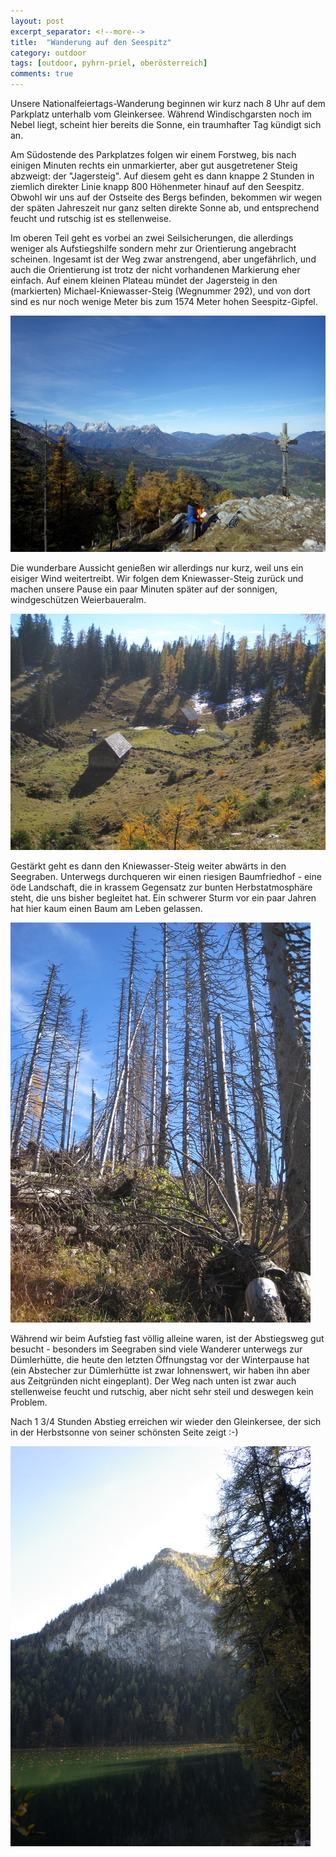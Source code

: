 ```yaml
---
layout: post
excerpt_separator: <!--more-->
title:  "Wanderung auf den Seespitz"
category: outdoor
tags: [outdoor, pyhrn-priel, oberösterreich]
comments: true
---
```

Unsere Nationalfeiertags-Wanderung beginnen wir kurz nach 8 Uhr auf dem Parkplatz unterhalb vom Gleinkersee. Während Windischgarsten noch im Nebel liegt, scheint hier bereits die Sonne, ein traumhafter Tag kündigt sich an.

<!--more-->

Am Südostende des Parkplatzes folgen wir einem Forstweg, bis nach einigen Minuten rechts ein unmarkierter, aber gut ausgetretener Steig abzweigt: der "Jagersteig". Auf diesem geht es dann knappe 2 Stunden in ziemlich direkter Linie knapp 800 Höhenmeter hinauf auf den Seespitz. Obwohl wir uns auf der Ostseite des Bergs befinden, bekommen wir wegen der späten Jahreszeit nur ganz selten direkte Sonne ab, und entsprechend feucht und rutschig ist es stellenweise.

Im oberen Teil geht es vorbei an zwei Seilsicherungen, die allerdings weniger als Aufstiegshilfe sondern mehr zur Orientierung angebracht scheinen. Ingesamt ist der Weg zwar anstrengend, aber ungefährlich, und auch die Orientierung ist trotz der nicht vorhandenen Markierung eher einfach. Auf einem kleinen Plateau mündet der Jagersteig in den (markierten) Michael-Kniewasser-Steig (Wegnummer 292), und von dort sind es nur noch wenige Meter bis zum 1574 Meter hohen Seespitz-Gipfel.

![](/assets/outdoor/RIMG0425.JPG "Blick vom Gipfel auf den Großen und Kleinen Priel")

Die wunderbare Aussicht genießen wir allerdings nur kurz, weil uns ein eisiger Wind weitertreibt. Wir folgen dem Kniewasser-Steig zurück und machen unsere Pause ein paar Minuten später auf der sonnigen, windgeschützen Weierbaueralm.

![](/assets/outdoor/IMG_0225.JPG "Alm unterhalb des Gipfels")

Gestärkt geht es dann den Kniewasser-Steig weiter abwärts in den Seegraben. Unterwegs durchqueren wir einen riesigen Baumfriedhof - eine öde Landschaft, die in krassem Gegensatz zur bunten Herbstatmosphäre steht, die uns bisher begleitet hat. Ein schwerer Sturm vor ein paar Jahren hat hier kaum einen Baum am Leben gelassen.

![](/assets/outdoor/IMG_0226.JPG "Baumfriedhof am Kniewasser-Steig")

Während wir beim Aufstieg fast völlig alleine waren, ist der Abstiegsweg gut besucht - besonders im Seegraben sind viele Wanderer unterwegs zur Dümlerhütte, die heute den letzten Öffnungstag vor der Winterpause hat (ein Abstecher zur Dümlerhütte ist zwar lohnenswert, wir haben ihn aber aus Zeitgründen nicht eingeplant). Der Weg nach unten ist zwar auch stellenweise feucht und rutschig, aber nicht sehr steil und deswegen kein Problem.

Nach 1 3/4 Stunden Abstieg erreichen wir wieder den Gleinkersee, der sich in der Herbstsonne von seiner schönsten Seite zeigt :-)

![](/assets/outdoor/RIMG0433.JPG "Gleinkersee mit Seespitz")
